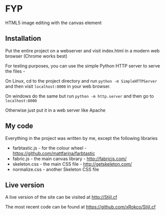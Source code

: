 # FYP
HTML5 image editing with the canvas element

## Installation
Put the entire project on a webserver and visit index.html in a modern web browser (Chrome works best)

For testing purposes, you can use the simple Python HTTP server to serve the files -

On Linux, cd to the project directory and run `python -m SimpleHTTPServer` and then visit `localhost:8000` in your web browser.

On windows do the same but run `python -m http.server` and then go to `localhost:8000`

Otherwise just put it in a web server like Apache

## My code
Everything in the project was written by me, except the following libraries
* farbtastic.js - for the colour wheel - https://github.com/mattfarina/farbtastic
* fabric.js - the main canvas library - http://fabricjs.com/
* skeleton.css - the main CSS file - http://getskeleton.com/
* normalize.css - another Skeleton CSS file

## Live version
A live version of the site can be visited at http://Stijl.cf

The most recent code can be found at https://github.com/xRokco/Stijl.cf